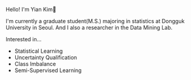 Hello! I'm Yian Kim🐸

I'm currently a graduate student(M.S.) majoring in statistics at Dongguk University in Seoul. And I also a researcher in the Data Mining Lab. 

Interested in...
  * Statistical Learning
  * Uncertainty Qualification
  * Class Imbalance
  * Semi-Supervised Learning
